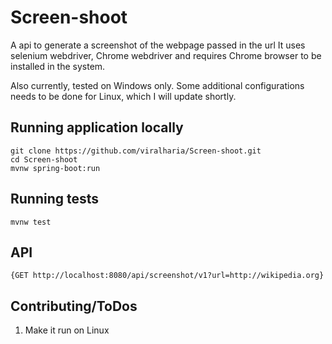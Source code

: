 # Screen-shoot

A api to generate a screenshot of the webpage passed in the url
It uses selenium webdriver, Chrome webdriver and requires Chrome browser to be installed in the system.

Also currently, tested on Windows only. Some additional configurations needs to be done for Linux, which I will update shortly.

## Running application locally

```
git clone https://github.com/viralharia/Screen-shoot.git
cd Screen-shoot
mvnw spring-boot:run
```

## Running tests

```
mvnw test
```

## API

```
{GET http://localhost:8080/api/screenshot/v1?url=http://wikipedia.org}
```

## Contributing/ToDos

1. Make it run on Linux
